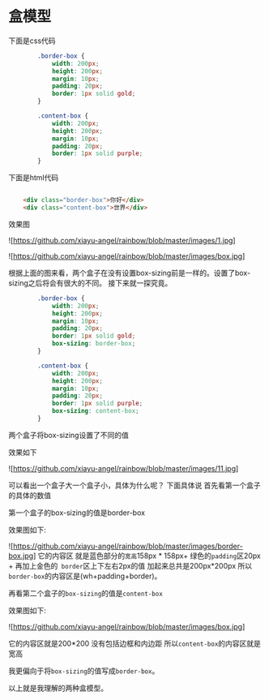 # 盒模型

下面是css代码
```css
        .border-box {
            width: 200px;
            height: 200px;
            margin: 10px;
            padding: 20px;
            border: 1px solid gold;
        }

        .content-box {
            width: 200px;
            height: 200px;
            margin: 10px;
            padding: 20px;
            border: 1px solid purple;
        }

```
下面是html代码
```html

    <div class="border-box">你好</div>
    <div class="content-box">世界</div>

```

效果图

![https://github.com/xiayu-angel/rainbow/blob/master/images/1.jpg]

![https://github.com/xiayu-angel/rainbow/blob/master/images/box.jpg]

根据上面的图来看，两个盒子在没有设置box-sizing前是一样的。设置了box-sizing之后将会有很大的不同。
接下来就一探究竟。

```css
        .border-box {
            width: 200px;
            height: 200px;
            margin: 10px;
            padding: 20px;
            border: 1px solid gold;
            box-sizing: border-box;
        }

        .content-box {
            width: 200px;
            height: 200px;
            margin: 10px;
            padding: 20px;
            border: 1px solid purple;
            box-sizing: content-box;
        }

```
两个盒子将box-sizing设置了不同的值

效果如下

![https://github.com/xiayu-angel/rainbow/blob/master/images/11.jpg]

可以看出一个盒子大一个盒子小，具体为什么呢？ 下面具体说
首先看第一个盒子的具体的数值

第一个盒子的box-sizing的值是border-box

效果图如下:

![https://github.com/xiayu-angel/rainbow/blob/master/images/border-box.jpg]
它的内容区 就是蓝色部分的`宽高`158px * 158px+ 绿色的`padding`区20px + 再加上金色的` border`区上下左右2px的值  加起来总共是200px*200px 所以`border-box`的内容区是(wh+padding+border)。  

再看第二个盒子的`box-sizing`的值是`content-box`

效果图如下:

![https://github.com/xiayu-angel/rainbow/blob/master/images/box.jpg]

它的内容区就是200*200 没有包括边框和内边距 所以`content-box`的内容区就是宽高

我更偏向于将`box-sizing`的值写成`border-box`。

以上就是我理解的两种盒模型。


